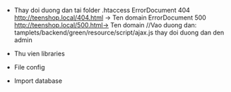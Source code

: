 + Thay doi duong dan tai folder .htaccess
ErrorDocument 404 http://teenshop.local/404.html -> Ten domain
ErrorDocument 500  http://teenshop.local/500.html-> Ten domain
//Vao duong dan: tamplets/backend/green/resource/script/ajax.js thay doi duong dan den admin

+ Thu vien libraries
+ File config
+ Import database
